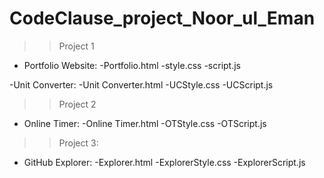 # CodeClause_project_Noor_ul_Eman

>> Project 1
  - Portfolio Website:
       -Portfolio.html
       -style.css
       -script.js
   
  -Unit Converter:
       -Unit Converter.html
       -UCStyle.css
       -UCScript.js
       
>> Project 2
  - Online Timer:
      -Online Timer.html
      -OTStyle.css
      -OTScript.js
      
 >> Project 3:
   - GitHub Explorer:
      -Explorer.html
      -ExplorerStyle.css
      -ExplorerScript.js
       

